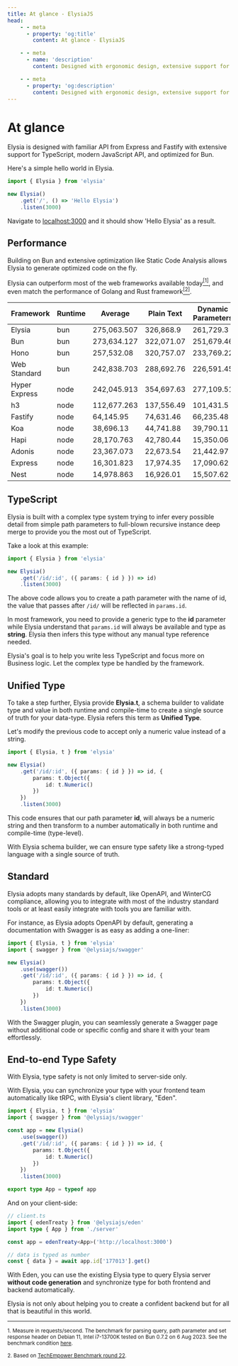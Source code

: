 ```yaml
---
title: At glance - ElysiaJS
head:
    - - meta
      - property: 'og:title'
        content: At glance - ElysiaJS

    - - meta
      - name: 'description'
        content: Designed with ergonomic design, extensive support for TypeScript, modern JavaScript API, optimized for Bun. Offers a unique experience unified type, and end-to-end type safety while maintaining excellent performance.

    - - meta
      - property: 'og:description'
        content: Designed with ergonomic design, extensive support for TypeScript, modern JavaScript API, optimized for Bun. Offers a unique experience unified type, and end-to-end type safety while maintaining excellent performance.
---
```


# At glance

Elysia is designed with familiar API from Express and Fastify with extensive support for TypeScript, modern JavaScript API, and optimized for Bun.

Here's a simple hello world in Elysia.

```typescript
import { Elysia } from 'elysia'

new Elysia()
	.get('/', () => 'Hello Elysia')
	.listen(3000)
```

Navigate to [localhost:3000](http://localhost:3000/) and it should show 'Hello Elysia' as a result.

## Performance

Building on Bun and extensive optimization like Static Code Analysis allows Elysia to generate optimized code on the fly.

Elysia can outperform most of the web frameworks available today<a href="#ref-1"><sup>[1]</sup></a>, and even match the performance of Golang and Rust framework<a href="#ref-2"><sup>[2]</sup></a>.

| Framework     | Runtime | Average     | Plain Text | Dynamic Parameters | JSON Body  |
| ------------- | ------- | ----------- | ---------- | ------------------ | ---------- |
| Elysia        | bun     | 275,063.507 | 326,868.9  | 261,729.3          | 236,592.32 |
| Bun           | bun     | 273,634.127 | 322,071.07 | 251,679.46         | 247,151.85 |
| Hono          | bun     | 257,532.08  | 320,757.07 | 233,769.22         | 218,069.95 |
| Web Standard  | bun     | 242,838.703 | 288,692.76 | 226,591.45         | 213,231.9  |
| Hyper Express | node    | 242,045.913 | 354,697.63 | 277,109.51         | 94,330.6   |
| h3            | node    | 112,677.263 | 137,556.49 | 101,431.5          | 99,043.8   |
| Fastify       | node    | 64,145.95   | 74,631.46  | 66,235.48          | 51,570.91  |
| Koa           | node    | 38,696.13   | 44,741.88  | 39,790.11          | 31,556.4   |
| Hapi          | node    | 28,170.763  | 42,780.44  | 15,350.06          | 26,381.79  |
| Adonis        | node    | 23,367.073  | 22,673.54  | 21,442.97          | 25,984.71  |
| Express       | node    | 16,301.823  | 17,974.35  | 17,090.62          | 13,840.5   |
| Nest          | node    | 14,978.863  | 16,926.01  | 15,507.62          | 12,502.96  |

## TypeScript

Elysia is built with a complex type system trying to infer every possible detail from simple path parameters to full-blown recursive instance deep merge to provide you the most out of TypeScript.

Take a look at this example:

```typescript
import { Elysia } from 'elysia'

new Elysia()
    .get('/id/:id', ({ params: { id } }) => id)
    .listen(3000)
```

The above code allows you to create a path parameter with the name of id, the value that passes after `/id/` will be reflected in `params.id`.

In most framework, you need to provide a generic type to the **id** parameter while Elysia understand that `params.id` will always be available and type as **string**. Elysia then infers this type without any manual type reference needed.

Elysia's goal is to help you write less TypeScript and focus more on Business logic. Let the complex type be handled by the framework.

## Unified Type

To take a step further, Elysia provide **Elysia.t**, a schema builder to validate type and value in both runtime and compile-time to create a single source of truth for your data-type. Elysia refers this term as **Unified Type**.

Let's modify the previous code to accept only a numeric value instead of a string.

```typescript
import { Elysia, t } from 'elysia'

new Elysia()
    .get('/id/:id', ({ params: { id } }) => id, {
        params: t.Object({
            id: t.Numeric()
        })
    })
    .listen(3000)
```

This code ensures that our path parameter **id**, will always be a numeric string and then transform to a number automatically in both runtime and compile-time (type-level).

With Elysia schema builder, we can ensure type safety like a strong-typed language with a single source of truth.

## Standard

Elysia adopts many standards by default, like OpenAPI, and WinterCG compliance, allowing you to integrate with most of the industry standard tools or at least easily integrate with tools you are familiar with.

For instance, as Elysia adopts OpenAPI by default, generating a documentation with Swagger is as easy as adding a one-liner:

```typescript
import { Elysia, t } from 'elysia'
import { swagger } from '@elysiajs/swagger'

new Elysia()
    .use(swagger())
    .get('/id/:id', ({ params: { id } }) => id, {
        params: t.Object({
            id: t.Numeric()
        })
    })
    .listen(3000)
```

With the Swagger plugin, you can seamlessly generate a Swagger page without additional code or specific config and share it with your team effortlessly.

## End-to-end Type Safety

With Elysia, type safety is not only limited to server-side only.

With Elysia, you can synchronize your type with your frontend team automatically like tRPC, with Elysia's client library, "Eden".

```typescript
import { Elysia, t } from 'elysia'
import { swagger } from '@elysiajs/swagger'

const app = new Elysia()
    .use(swagger())
    .get('/id/:id', ({ params: { id } }) => id, {
        params: t.Object({
            id: t.Numeric()
        })
    })
    .listen(3000)

export type App = typeof app
```

And on your client-side:

```typescript
// client.ts
import { edenTreaty } from '@elysiajs/eden'
import type { App } from './server'

const app = edenTreaty<App>('http://localhost:3000')

// data is typed as number
const { data } = await app.id['177013'].get()
```

With Eden, you can use the existing Elysia type to query Elysia server **without code generation** and synchronize type for both frontend and backend automatically.

Elysia is not only about helping you to create a confident backend but for all that is beautiful in this world.

---

<small id="ref-1">1. Measure in requests/second. The benchmark for parsing query, path parameter and set response header on Debian 11, Intel i7-13700K tested on Bun 0.7.2 on 6 Aug 2023. See the benchmark condition [here](https://github.com/SaltyAom/bun-http-framework-benchmark/tree/c7e26fe3f1bfee7ffbd721dbade10ad72a0a14ab#results).</small>

<small id="ref-2">2. Based on [TechEmpower Benchmark round 22](https://www.techempower.com/benchmarks/#section=data-r22&hw=ph&test=composite).</small>
